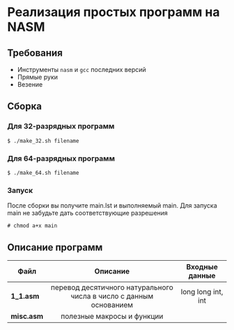 # Реализация простых программ на NASM

## Требования

* Инструменты `nasm` и `gcc` последних версий
* Прямые руки
* Везение

## Сборка

### Для 32-разрядных программ

```
$ ./make_32.sh filename
```

### Для 64-разрядных программ

```
$ ./make_64.sh filename
```

### Запуск
После сборки вы получите main.lst и выполняемый main. Для запуска main не забудьте дать соответствующие разрешения
```
# chmod a+x main
```

## Описание программ

| Файл        | Описание           | Входные данные  |
| ------------- |:-------------:| :-----: |
| __1_1.asm__      | перевод десятичного натурального числа в число с данным основанием | long long int, int |
| __misc.asm__      | полезные макросы и функции     |   |
